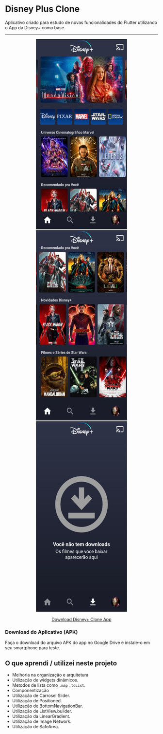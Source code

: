 # Disney Plus Clone
Aplicativo criado para estudo de novas funcionalidades do Flutter utilizando o App da Disney+ como base.

***

 <p align="center">
 <img  width="300" height="625" src="assets/to_readme/disney1.png">
 <img  width="300" height="625" src="assets/to_readme/disney2.png">
 <img  width="300" height="625" src="assets/to_readme/disney3.png">
 <p/>


<p align="center">
  <a href="https://drive.google.com/u/0/uc?id=1jSAwYIXhdV6nVcZsUPWJvUVR8XKdggEj&export=download">Download Disney+ Clone App</a>
</p>

### Download do Aplicativo (APK)
Faça o download do arquivo APK do app no Google Drive e instale-o em seu smartphone para teste.

## O que aprendi / utilizei neste projeto

* Melhoria na organização e arquitetura
* Utilização de widgets dinâmicos.
* Metodos de lista como `.map` `.toList`.
* Componentização
* Utilização de Carrosel Slider.
* Utilização de Positioned.
* Utilização de BottomNavigationBar.
* Utilização de ListView.builder.
* Utilização da LinearGradient.
* Utilização de Image Network.
* Utilização de SafeArea.